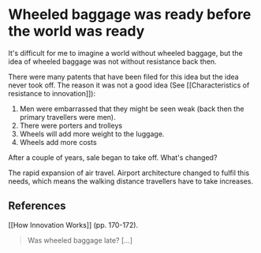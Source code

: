 # Wheeled baggage was ready before the world was ready
It's difficult for me to imagine a world without wheeled baggage, but the idea of wheeled baggage was not without resistance back then.

There were many patents that have been filed for this idea but the idea never took off. The reason it was not a good idea (See [[Characteristics of resistance to innovation]]):
1. Men were embarrassed that they might be seen weak (back then the primary travellers were men).
2. There were porters and trolleys
3. Wheels will add more weight to the luggage.
4. Wheels add more costs

After a couple of years, sale began to take off. What's changed?

The rapid expansion of air travel. Airport architecture changed to fulfil this needs, which means the walking distance travellers have to take increases.

## References
[[How Innovation Works]] (pp. 170-172).
> Was wheeled baggage late? [...]

<!-- #evergreen -->

<!-- {BearID:D28DD6A0-1B9D-4B7B-852E-BFE0904C2448-70221-0000057DEB13F2D9} -->
